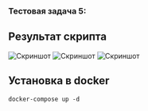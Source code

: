 ### Тестовая  задача 5:


## Результат скрипта
![Скриншот](docs/img/1.png)
![Скриншот](docs/img/2.png)
![Скриншот](docs/img/3.png)

## Установка в docker
   ```docker 
   docker-compose up -d
   ```
